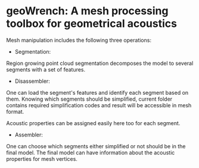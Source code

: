 # geoWrench: A mesh processing toolbox for geometrical acoustics

Mesh manipulation includes the following three operations: 

- Segmentation:

Region growing point cloud segmentation decomposes the model to several segments with a set of features.

- Disassembler:

One can load the segment's features and identify each segment based on them. Knowing which segments should be simplified, current folder contains required simplification codes and result will be accessible in mesh format. 

Acoustic properties can be assigned easily here too for each segment.

- Assembler:

One can choose which segments either simplified or not should be in the final model. The final model can have information about the acoustic properties for mesh vertices.
